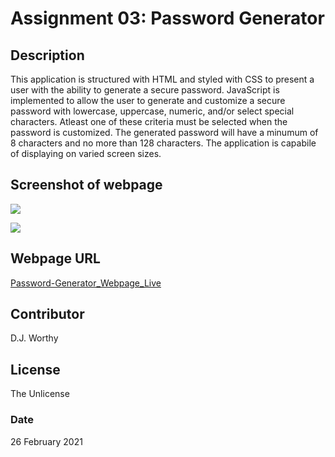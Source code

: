 # Assignment 03:  Password Generator

## Description
This application is structured with HTML and styled with CSS to present a user with the ability to generate a secure password.  JavaScript is implemented to allow the user to generate and customize a secure password with lowercase, uppercase, numeric, and/or select special characters.  Atleast one of these criteria must be selected when the password is customized.  The generated password will have a minumum of 8 characters and no more than 128 characters.  The application is capabile of displaying on varied screen sizes.   

## Screenshot of webpage

![](./assets)

![](./assets)

## Webpage URL

[Password-Generator_Webpage_Live](https://djavanw.github.io/password_generator/)

## Contributor
D.J. Worthy

## License
The Unlicense

### Date
26 February 2021
